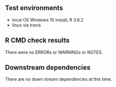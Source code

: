 
## Test environments
* local OS Windows 10 install, R 3.6.2
* linux via travis

## R CMD check results
There were no ERRORs or WARNINGs or NOTES. 


## Downstream dependencies
There are no down stream dependencies at this time. 
